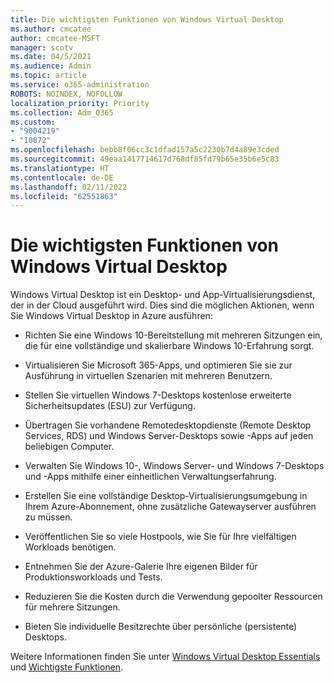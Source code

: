 ```yaml
---
title: Die wichtigsten Funktionen von Windows Virtual Desktop
ms.author: cmcatee
author: cmcatee-MSFT
manager: scotv
ms.date: 04/5/2021
ms.audience: Admin
ms.topic: article
ms.service: o365-administration
ROBOTS: NOINDEX, NOFOLLOW
localization_priority: Priority
ms.collection: Adm_O365
ms.custom:
- "9004219"
- "10872"
ms.openlocfilehash: bebb8f06cc3c1dfad157a5c2230b7d4a89e3cded
ms.sourcegitcommit: 49eaa1417714617d768df85fd79b65e35b6e5c83
ms.translationtype: HT
ms.contentlocale: de-DE
ms.lasthandoff: 02/11/2022
ms.locfileid: "62551863"
---
```

# <a name="key-capabilities-of-windows-virtual-desktop"></a>Die wichtigsten Funktionen von Windows Virtual Desktop


Windows Virtual Desktop ist ein Desktop- und App-Virtualisierungsdienst, der in der Cloud ausgeführt wird. Dies sind die möglichen Aktionen, wenn Sie Windows Virtual Desktop in Azure ausführen:

- Richten Sie eine Windows 10-Bereitstellung mit mehreren Sitzungen ein, die für eine vollständige und skalierbare Windows 10-Erfahrung sorgt.

- Virtualisieren Sie Microsoft 365-Apps, und optimieren Sie sie zur Ausführung in virtuellen Szenarien mit mehreren Benutzern.

- Stellen Sie virtuellen Windows 7-Desktops kostenlose erweiterte Sicherheitsupdates (ESU) zur Verfügung.

- Übertragen Sie vorhandene Remotedesktopdienste (Remote Desktop Services, RDS) und Windows Server-Desktops sowie -Apps auf jeden beliebigen Computer.

- Verwalten Sie Windows 10-, Windows Server- und Windows 7-Desktops und -Apps mithilfe einer einheitlichen Verwaltungserfahrung. 

- Erstellen Sie eine vollständige Desktop-Virtualisierungsumgebung in Ihrem Azure-Abonnement, ohne zusätzliche Gatewayserver ausführen zu müssen.

- Veröffentlichen Sie so viele Hostpools, wie Sie für Ihre vielfältigen Workloads benötigen.

- Entnehmen Sie der Azure-Galerie Ihre eigenen Bilder für Produktionsworkloads und Tests. 

- Reduzieren Sie die Kosten durch die Verwendung gepoolter Ressourcen für mehrere Sitzungen. 

- Bieten Sie individuelle Besitzrechte über persönliche (persistente) Desktops.

Weitere Informationen finden Sie unter [Windows Virtual Desktop Essentials](https://go.microsoft.com/fwlink/?linkid=2127033) und [Wichtigste Funktionen](https://docs.microsoft.com/azure/virtual-desktop/overview#key-capabilities).